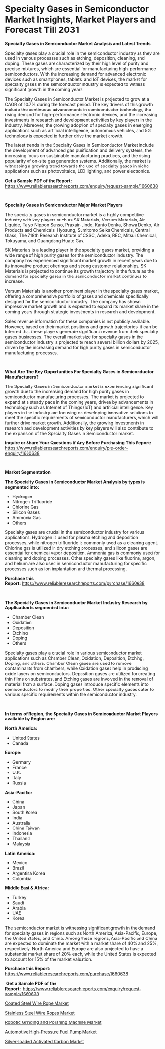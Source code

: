 <p><h1>Specialty Gases in Semiconductor Market Insights, Market Players and Forecast Till 2031</h1></p><p><strong>Specialty Gases in Semiconductor Market Analysis and Latest Trends</strong></p>
<p><p>Specialty gases play a crucial role in the semiconductor industry as they are used in various processes such as etching, deposition, cleaning, and doping. These gases are characterized by their high level of purity and precise mixtures, which are essential for manufacturing high-performance semiconductors. With the increasing demand for advanced electronic devices such as smartphones, tablets, and IoT devices, the market for specialty gases in the semiconductor industry is expected to witness significant growth in the coming years.</p><p>The Specialty Gases in Semiconductor Market is projected to grow at a CAGR of 10.7% during the forecast period. The key drivers of this growth include the continuous advancements in semiconductor technology, the rising demand for high-performance electronic devices, and the increasing investments in research and development activities by key players in the industry. Moreover, the growing adoption of specialty gases in emerging applications such as artificial intelligence, autonomous vehicles, and 5G technology is expected to further drive the market growth.</p><p>The latest trends in the Specialty Gases in Semiconductor Market include the development of advanced gas purification and delivery systems, the increasing focus on sustainable manufacturing practices, and the rising popularity of on-site gas generation systems. Additionally, the market is witnessing a growing trend towards the use of specialty gases in niche applications such as photovoltaics, LED lighting, and power electronics.</p></p>
<p><strong>Get a Sample PDF of the Report:&nbsp;</strong> <a href="https://www.reliableresearchreports.com/enquiry/request-sample/1660638">https://www.reliableresearchreports.com/enquiry/request-sample/1660638</a></p>
<p>&nbsp;</p>
<p><strong>Specialty Gases in Semiconductor Major Market Players</strong></p>
<p><p>The specialty gases in semiconductor market is a highly competitive industry with key players such as SK Materials, Versum Materials, Air Liquide, Taiyo Nippon Sanso, Praxair-Linde, Kanto Denka, Showa Denko, Air Products and Chemicals, Hyosung, Sumitomo Seika Chemicals, Central Glass, The 718th Research Institute of CSSC, Adeka, REC, Mitsui Chemical, Tokuyama, and Guangdong Huate Gas.</p><p>SK Materials is a leading player in the specialty gases market, providing a wide range of high purity gases for the semiconductor industry. The company has experienced significant market growth in recent years due to its innovative product offerings and strong customer relationships. SK Materials is projected to continue its growth trajectory in the future as the demand for specialty gases in the semiconductor market continues to increase.</p><p>Versum Materials is another prominent player in the specialty gases market, offering a comprehensive portfolio of gases and chemicals specifically designed for the semiconductor industry. The company has shown impressive market growth and is expected to expand its market share in the coming years through strategic investments in research and development.</p><p>Sales revenue information for these companies is not publicly available. However, based on their market positions and growth trajectories, it can be inferred that these players generate significant revenue from their specialty gases businesses. The overall market size for specialty gases in the semiconductor industry is projected to reach several billion dollars by 2025, driven by the increasing demand for high purity gases in semiconductor manufacturing processes.</p></p>
<p>&nbsp;</p>
<p><strong>What Are The Key Opportunities For Specialty Gases in Semiconductor Manufacturers?</strong></p>
<p><p>The Specialty Gases in Semiconductor market is experiencing significant growth due to the increasing demand for high purity gases in semiconductor manufacturing processes. The market is projected to expand at a steady pace in the coming years, driven by advancements in technology such as Internet of Things (IoT) and artificial intelligence. Key players in the industry are focusing on developing innovative solutions to meet the specific requirements of semiconductor manufacturers, which will further drive market growth. Additionally, the growing investments in research and development activities by key players will also contribute to the expansion of the Specialty Gases in Semiconductor market.</p></p>
<p><strong>Inquire or Share Your Questions If Any Before Purchasing This Report:</strong> <a href="https://www.reliableresearchreports.com/enquiry/pre-order-enquiry/1660638">https://www.reliableresearchreports.com/enquiry/pre-order-enquiry/1660638</a></p>
<p>&nbsp;</p>
<p><strong>Market Segmentation</strong></p>
<p><strong>The Specialty Gases in Semiconductor Market Analysis by types is segmented into:</strong></p>
<p><ul><li>Hydrogen</li><li>Nitrogen Trifluoride</li><li>Chlorine Gas</li><li>Silicon Gases</li><li>Ammonia Gas</li><li>Others</li></ul></p>
<p><p>Specialty gases are crucial in the semiconductor industry for various applications. Hydrogen is used for plasma etching and deposition processes, while nitrogen trifluoride is commonly used as a cleaning agent. Chlorine gas is utilized in dry etching processes, and silicon gases are essential for chemical vapor deposition. Ammonia gas is commonly used for cleaning and doping processes. Other specialty gases like fluorine, argon, and helium are also used in semiconductor manufacturing for specific processes such as ion implantation and thermal processing.</p></p>
<p><strong>Purchase this Report:&nbsp;</strong><a href="https://www.reliableresearchreports.com/purchase/1660638">https://www.reliableresearchreports.com/purchase/1660638</a></p>
<p>&nbsp;</p>
<p><strong>The Specialty Gases in Semiconductor Market Industry Research by Application is segmented into:</strong></p>
<p><ul><li>Chamber Clean</li><li>Oxidation</li><li>Deposition</li><li>Etching</li><li>Doping</li><li>Others</li></ul></p>
<p><p>Specialty gases play a crucial role in various semiconductor market applications such as Chamber Clean, Oxidation, Deposition, Etching, Doping, and others. Chamber Clean gases are used to remove contaminants from chambers, while Oxidation gases help in producing oxide layers on semiconductors. Deposition gases are utilized for creating thin films on substrates, and Etching gases are involved in the removal of material from a surface. Doping gases introduce specific elements into semiconductors to modify their properties. Other specialty gases cater to various specific requirements within the semiconductor industry.</p></p>
<p>&nbsp;</p>
<p><strong>In terms of Region, the Specialty Gases in Semiconductor Market Players available by Region are:</strong></p>
<p>
    <p> <strong> North America: </strong>
        <ul>
            <li>United States</li>
            <li>Canada</li>
        </ul>
        </p> 
    <p> <strong> Europe: </strong>
        <ul>
            <li>Germany</li>
            <li>France</li>
            <li>U.K.</li>
            <li>Italy</li>
            <li>Russia</li>
        </ul>
        </p> 
    <p> <strong> Asia-Pacific: </strong>
        <ul>
            <li>China</li>
            <li>Japan</li>
            <li>South Korea</li>
            <li>India</li>
            <li>Australia</li>
            <li>China Taiwan</li>
            <li>Indonesia</li>
            <li>Thailand</li>
            <li>Malaysia</li>
        </ul>
        </p> 
    <p> <strong> Latin America: </strong>
        <ul>
            <li>Mexico</li>
            <li>Brazil</li>
            <li>Argentina Korea</li>
            <li>Colombia</li>
        </ul>
        </p> 
    <p> <strong> Middle East & Africa: </strong>
        <ul>
            <li>Turkey</li>
            <li>Saudi</li>
            <li>Arabia</li>
            <li>UAE</li>
            <li>Korea</li>
        </ul>
    </p>
    </p>
<p><p>The semiconductor market is witnessing significant growth in the demand for specialty gases in regions such as North America, Asia-Pacific, Europe, the United States, and China. Among these regions, Asia-Pacific and China are expected to dominate the market with a market share of 40% and 25%, respectively. North America and Europe are also projected to have a substantial market share of 20% each, while the United States is expected to account for 15% of the market valuation.</p></p>
<p><strong>Purchase this Report: </strong><a href="https://www.reliableresearchreports.com/purchase/1660638">https://www.reliableresearchreports.com/purchase/1660638</a></p>
<p>&nbsp;<strong>Get a Sample PDF of the Report:&nbsp;&nbsp;</strong><a href="https://www.reliableresearchreports.com/enquiry/request-sample/1660638">https://www.reliableresearchreports.com/enquiry/request-sample/1660638</a></p>
<p><strong></strong></p>
<p><p><a href="https://view.publitas.com/reportprime-1/coated-steel-wire-rope-market-analysis-examines-its-scope-on-growth-opportunities-and-forecasted-trends-spanning-from-2024-to-2031/">Coated Steel Wire Rope Market</a></p><p><a href="https://view.publitas.com/reportprime-1/stainless-steel-wire-ropes-market-research-report-unlocks-analysis-on-the-market-financial-status-market-size-and-market-revenue-upto-2031/">Stainless Steel Wire Ropes Market</a></p><p><a href="https://github.com/Sinjinluong3e0awx2m195k76/Market-Research-Report-List-1/blob/main/robotic-grinding-and-polishing-machine-market.md">Robotic Grinding and Polishing Machine Market</a></p><p><a href="https://military-diascia-e68.notion.site/Automotive-High-Pressure-Fuel-Pump-Market-Size-Share-Trends-Analysis-Report-By-Material-By-Type--a8c9c3e31a2743de87b553e4c647d9ff">Automotive High-Pressure Fuel Pump Market</a></p><p><a href="https://github.com/shotows/Market-Research-Report-List-1/blob/main/silver-loaded-activated-carbon-market.md">Silver-loaded Activated Carbon Market</a></p></p>